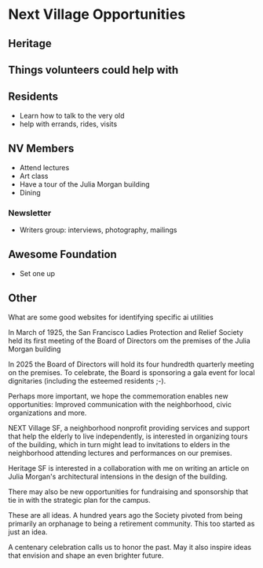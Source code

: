 # Next Village Opportunities


## Heritage

## Things volunteers could help with

## Residents

* Learn how to talk to the very old
* help with errands, rides, visits

## NV Members

* Attend lectures
* Art class
* Have a tour of the Julia Morgan building
* Dining

### Newsletter

* Writers group: interviews, photography, mailings

## Awesome Foundation

* Set one up

## Other

What are some good websites for identifying specific ai utilities


In March of 1925, the San Francisco Ladies Protection and Relief Society held its first meeting of the Board of Directors om the premises of the Julia Morgan building

In 2025 the Board of Directors will hold its four hundredth quarterly meeting on the premises. To celebrate, the Board is sponsoring a gala event for local dignitaries (including the esteemed residents ;-).

Perhaps more important, we hope the commemoration enables new opportunities: Improved communication with the neighborhood, civic organizations and more.

NEXT Village SF, a neighborhood nonprofit providing services and support that help the elderly to live independently, is interested in organizing tours of the building, which in turn might lead to invitations to elders in the neighborhood attending lectures and performances on our premises.

Heritage SF is interested in a collaboration with me on writing an article on Julia Morgan's architectural intensions in the design of the building.

There may also be new opportunities for fundraising and sponsorship that tie in with the strategic plan for the campus.

These are all ideas. A hundred years ago the Society pivoted from being primarily an orphanage to being a retirement community. This too started as just an idea.

A centenary celebration calls us to honor the past. May it also inspire ideas that envision and shape an even brighter future.


